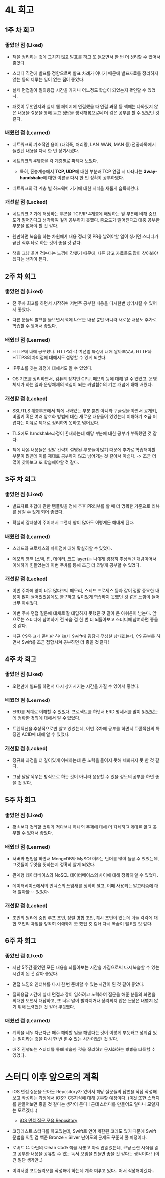 # 4L 회고

## 1주 차 회고
### 좋았던 점 (Liked)
- 책을 정리하는 것에 그치지 않고 발표를 하고 또 들으면서 한 번 더 정리할 수 있어서 좋았다.

- 스터디 직전에 발표를 정함으로써 발표 차례가 아니기 때문에 발표자료를 정리하지 않는 등의 미루는 일이 없는 점이 좋았다.

- 실제 면접같이 질의응답 시간을 가지니 어느정도 학습이 되었는지 확인할 수 있었다.

- 패킷이 무엇인지와 실제 웹 페이지에 연결했을 때 연결 과정 등 책에는 나와있지 않은 내용을 질문을 통해 듣고 정답을 생각해봄으로써 더 깊은 공부를 할 수 있었던 것 같다.

### 배웠던 점 (Learned)
- 네트워크의 기초적인 용어 (대역폭, 처리량, LAN, WAN, MAN 등) 전공과목에서 들었던 내용을 다시 한 번 상기시켰다.

- 네트워크의 4계층을 각 계층별로 파헤쳐 보았다.
    - 특히, 전송계층에서 **TCP, UDP**에 대한 부분과 TCP 연결 시 나타나는 **3way-handshake**에 대한 이론을 다시 한 번 정확히 공부하였다.

- 네트워크의 각 계층 별 하드웨어 기기에 대한 지식을 새롭게 습득하였다.

### 개선할 점 (Lacked)
- 네트워크 기기에 해당하는 부분을 TCP/IP 4계층에 해당하는 앞 부분에 비해 중요도가 떨어진다고 생각하여 깊게 공부하지 못했다. 중요도가 떨어진다고 대충 공부한 부분을 없애야 할 것 같다.

- 웬만하면 복습을 하는 차원에서 내용 정리 및 PR을 날려야할 일이 생기면 스터디가 끝난 직후 바로 하는 것이 좋을 것 같다.

- 책을 그냥 옮겨 적는다는 느낌이 강했기 때문에, 다른 참고 자료들도 많이 찾아봐야겠다는 생각이 든다.


## 2주 차 회고
### 좋았던 점 (Liked)
- 전 주차 회고를 하면서 시작하여 저번주 공부한 내용을 다시한번 상기시킬 수 있어서 좋았다.

- 다른 분들의 발표를 들으면서 책에 나오는 내용 뿐만 아니라 새로운 내용도 추가로 학습할 수 있어서 좋았다.

### 배웠던 점 (Learned)
- HTTP에 대해 공부했다. HTTP의 각 버전별 특징에 대해 알아보았고, HTTP와 HTTPS의 차이점에 대해서도 설명할 수 있게 되었다.

- IP주소를 찾는 과정에 대해서도 알 수 있었다.

- OS 기초를 정리하면서, 컴퓨터 장치인 CPU, 메모리 등에 대해 알 수 있었고, 운영체제가 하는 일과 운영체제의 핵심이 되는 커널함수의 기본 개념에 대해 배웠다.

### 개선할 점 (Lacked)
- SSL/TLS 계층부분에서 책에 나와있는 부분 뿐만 아니라 구글링을 하면서 공개키, 비밀키 혹은 여러 암호화 방법에 대한 새로운 내용들이 있었는데 이해하기 조금 어렵다는 이유로 제대로 정리하지 못하고 넘어갔다.

- TLS에도 handshake과정이 존재하는데 해당 부분에 대한 공부가 부족했던 것 같다.

- 책에 나온 내용들은 정말 간략히 설명된 부분들이 많기 때문에 추가로 학습해야할 부분이 많은데 이를 제대로 공부하지 않고 넘어가는 것 같아서 아쉽다. -> 조금 더 많이 찾아보고 또 학습해야할 것 같다.

## 3주 차 회고
### 좋았던 점 (Liked)
- 발표자료 취합에 관한 템플릿을 정해 추후 PR리뷰를 할 때 더 명확한 기준으로 리뷰를 남길 수 있게 되어 좋았다.

- 확실히 강제성이 주어져서 그런지 양이 많아도 어떻게든 해내게 된다.

### 배웠던 점 (Learned)
- 스레드와 프로세스의 차이점에 대해 확실히할 수 있었다.

- 메모리 영역 (스택, 힙, 데이터, 코드 layer)는 나에게 굉장히 추상적인 개념이어서 이해하기 힘들었는데 이번 주차를 통해 조금 더 와닿게 공부할 수 있었다.

### 개선할 점 (Lacked)
- 이번 주차에 양이 너무 많다보니 메모리, 스레드 프로세스 등과 같이 정말 중요한 내용이 많이 들어있었음에도 불구하고 깊이있게 학습하지 못했던 것 같은 느낌이 들어 너무 아쉬웠다.

- 이번 주차 면접 질문에 대체로 잘 대답하지 못했던 것 같아 큰 아쉬움이 남는다. 앞으로는 스터디에 참여하기 전 복습 겸 한 번 더 되돌아보고 스터디에 참여하면 좋을 것 같다.

- 최근 CS와 코테 준비만 하다보니 Swift에 굉장히 무심한 상태였는데, CS 공부를 하면서 Swift를 조금 접합시켜 공부하면 더 좋을 것 같다!

## 4주 차 회고
### 좋았던 점 (Liked)
- 오랜만에 발표를 하면서 다시 상기시키는 시간을 가질 수 있어서 좋았다.

### 배웠던 점 (Learned)
- ERD를 제대로 이해할 수 있었다. 프로젝트를 하면서 ERD 명세서를 많이 읽었었는데 정확한 정의에 대해서 알 수 있었다.

- 트렌젝션을 추상적으로만 알고 있었는데, 이번 주차에 공부를 하면서 트랜잭션의 특징인 ACID에 대해 알 수 있었다.

### 개선할 점 (Lacked)
- 정규화 과정을 더 깊이있게 이해하는데 큰 노력을 들이지 못해 체화하지 못 한 것 같다.

- 그냥 달달 외우는 방식으로 하는 것이 아니라 응용할 수 있을 정도의 공부를 하면 좋을 것 같다.

## 5주 차 회고
### 좋았던 점 (Liked)
- 평소보다 정리할 범위가 적다보니 하나의 주제에 대해 더 자세하고 제대로 알고 공부할 수 있어서 좋았다.

### 배웠던 점 (Learned)
- 서버와 협업을 하면서 MongoDB와 MySQL이라는 단어를 많이 들을 수 있었는데, 그것들이 무엇을 뜻하는지 정확히 알게 되었다.

- 관계형 데이터베이스와 NoSQL 데이터베이스의 차이에 대해 정확히 알 수 있었다.

- 데이터베이스에서의 인덱스의 쓰임새를 정확히 알고, 이때 사용되는 알고리즘에 대해 알아볼 수 있었다.

### 개선할 점 (Lacked)
- 조인의 원리에 중첩 루프 조인, 정렬 병합 조인, 해시 조인이 있는데 이들 각각에 대한 조인의 과정을 정확히 이해하지 못 했던 것 같아 다시 복습이 필요할 것 같다.

## 6주 차 회고
### 좋았던 점 (Liked)
- 지난 5주간 훑었던 모든 내용을 되돌아보는 시간을 가짐으로써 다시 복습할 수 있는 시간이 된 것 같아 좋았다.

- 면접 느낌의 인터뷰를 다시 한 번 준비할 수 있는 시간이 된 것 같아 좋았다.

- 질의응답 시간에 실제 면접과 같이 임하려고 노력하여 질문을 해준 분들의 화면을 최대한 보면서 대답하고, 또 너무 말이 빨라지거나 정리되지 않은 문장은 내뱉지 않기 위해 노력했던 것 같아 뿌듯했다.

### 배웠던 점 (Learned)
- 계획을 세워 차근차근 매주 해야할 일을 해낸다는 것이 이렇게 뿌듯하고 성취감 있는 일이라는 것을 다시 한 번 알 수 있는 시간이었던 것 같다.

- 매주 진행되는 스터디를 통해 학습한 것을 정리하고 문서화하는 방법을 터득할 수 있었다.

# 스터디 이후 앞으로의 계획

- iOS 면접 질문을 모아둔 Repository가 있어서 해당 질문들의 답변을 직접 작성해보고 작성하는 과정에서 iOS의 CS지식에 대해 공부할 예정이다. (이것 또한 스터디를 만들어보면 좋을 것 같다는 생각이 든다 ! 근데 스터디를 만들어도 얼마나 모일지는 모르겠다..)
    - [iOS 면접 질문 모음 Repository](https://github.com/JeaSungLEE/iOSInterviewquestions?tab=readme-ov-file)

- 코딩테스트 스터디를 하고있는데, Swift로 언어 제한된 코테도 있기 때문에 Swift 문법을 익힐 겸 백준 Bronze ~ Silver 난이도의 문제도 꾸준히 풀 예정이다.

- 로버트 C. 마틴의 Clean Code 책을 사놓고 아직 안읽었는데, 코딩 관련 서적을 읽고 공부한 내용을 공유할 수 있는 독서 모임을 만들면 좋을 것 같다는 생각이다 ! (이건 일단 생각만..)

- 이력서랑 포트폴리오를 작성해야 하는데 계속 미루고 있다.. 어서 작성해야겠다..
